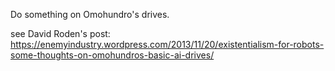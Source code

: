 Do something on Omohundro's drives. 

see David Roden's post: https://enemyindustry.wordpress.com/2013/11/20/existentialism-for-robots-some-thoughts-on-omohundros-basic-ai-drives/


